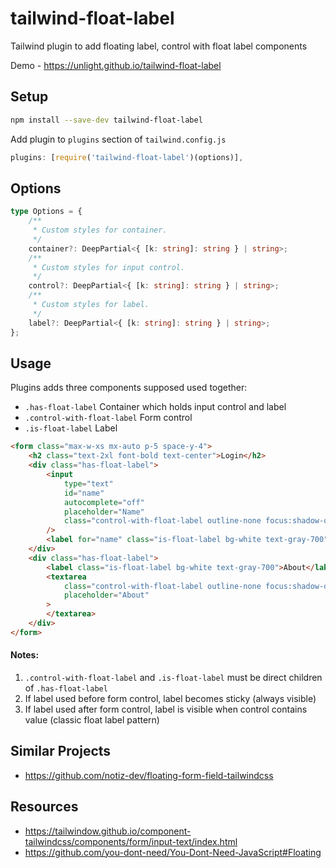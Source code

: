 # tailwind-float-label

Tailwind plugin to add floating label, control with float label components

Demo - https://unlight.github.io/tailwind-float-label

## Setup

```sh
npm install --save-dev tailwind-float-label
```

Add plugin to `plugins` section of `tailwind.config.js`

```js
plugins: [require('tailwind-float-label')(options)],
```

## Options

```ts
type Options = {
    /**
     * Custom styles for container.
     */
    container?: DeepPartial<{ [k: string]: string } | string>;
    /**
     * Custom styles for input control.
     */
    control?: DeepPartial<{ [k: string]: string } | string>;
    /**
     * Custom styles for label.
     */
    label?: DeepPartial<{ [k: string]: string } | string>;
};
```

## Usage

Plugins adds three components supposed used together:

-   `.has-float-label` Container which holds input control and label
-   `.control-with-float-label` Form control
-   `.is-float-label` Label

```html
<form class="max-w-xs mx-auto p-5 space-y-4">
    <h2 class="text-2xl font-bold text-center">Login</h2>
    <div class="has-float-label">
        <input
            type="text"
            id="name"
            autocomplete="off"
            placeholder="Name"
            class="control-with-float-label outline-none focus:shadow-outline border w-full px-1"
        />
        <label for="name" class="is-float-label bg-white text-gray-700">Name</label>
    </div>
    <div class="has-float-label">
        <label class="is-float-label bg-white text-gray-700">About</label>
        <textarea
            class="control-with-float-label outline-none focus:shadow-outline border w-full px-1"
            placeholder="About"
        >
        </textarea>
    </div>
</form>
```

#### Notes:

1. `.control-with-float-label` and `.is-float-label`
   must be direct children of `.has-float-label`
2. If label used before form control, label becomes sticky (always visible)
3. If label used after form control, label is visible when control contains value
   (classic float label pattern)

## Similar Projects

-   https://github.com/notiz-dev/floating-form-field-tailwindcss

## Resources

-   https://tailwindow.github.io/component-tailwindcss/components/form/input-text/index.html
-   https://github.com/you-dont-need/You-Dont-Need-JavaScript#Floating
